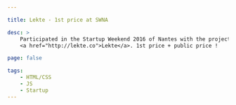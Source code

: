 ```yaml
---

title: Lekte - 1st price at SWNA

desc: >
    Participated in the Startup Weekend 2016 of Nantes with the project
    <a href="http://lekte.co">Lekte</a>. 1st price + public price !

page: false

tags:
    - HTML/CSS
    - JS
    - Startup
---
```


